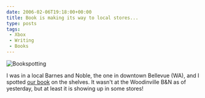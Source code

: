 ```yaml
---
date: 2006-02-06T19:18:00+00:00
title: Book is making its way to local stores...
type: posts
tags:
 - Xbox
 - Writing
 - Books
---
```


![Bookspotting](/images/bookspotting.jpg)

I was in a local Barnes and Noble, the one in downtown Bellevue (WA), and I spotted [our book](https://www.xbox4dummies.com) on the shelves. It wasn't at the Woodinville B&N as of yesterday, but at least it is showing up in some stores!
